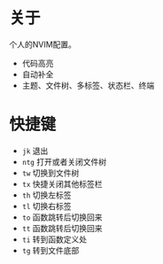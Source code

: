 # 关于
个人的NVIM配置。
- 代码高亮
- 自动补全
- 主题、文件树、多标签、状态栏、终端

# 快捷键

- `jk`  退出
- `ntg` 打开或者关闭文件树
- `tw`  切换到文件树
- `tx`  快捷关闭其他标签栏
- `th`  切换左标签
- `tl`  切换右标签
- `to`  函数跳转后切换回来
- `tt`  函数跳转后切换回来
- `ti`  转到函数定义处
- `tg`  转到文件底部

